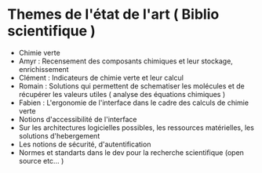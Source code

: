 # Themes de l'état de l'art ( Biblio scientifique )

- Chimie verte
- Amyr : Recensement des composants chimiques et leur stockage, enrichissement
- Clément : Indicateurs de chimie verte et leur calcul
- Romain : Solutions qui permettent de schematiser les molécules et de récupérer les valeurs utiles ( analyse des équations chimiques )
- Fabien : L'ergonomie de l'interface dans le cadre des calculs de chimie verte
- Notions d'accessibilité de l'interface
- Sur les architectures logicielles possibles, les ressources matérielles, les solutions d'hebergement
- Les notions de sécurité, d'autentification
- Normes et standarts dans le dev pour la recherche scientifique (open source etc... )

